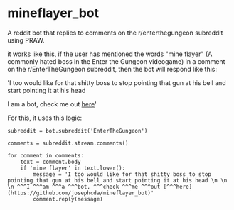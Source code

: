# mineflayer_bot
A reddit bot that replies to comments on the r/enterthegungeon subreddit using PRAW.

it works like this, if the user has mentioned the words "mine flayer" (A commonly hated boss in the Enter the Gungeon videogame) in a comment on the r/EnterTheGungeon subreddit, then the bot will respond like this:

'I too would like for that shitty boss to stop pointing that gun at his bell and start pointing it at his head 
 
 I am a bot, check me out [here](https://github.com/josephcda/mineflayer_bot)'

For this, it uses this logic:

	subreddit = bot.subreddit('EnterTheGungeon')

	comments = subreddit.stream.comments()

	for comment in comments:
		text = comment.body
		if 'mine flayer' in text.lower():
			message = 'I too would like for that shitty boss to stop pointing that gun at his bell and start pointing it at his head \n \n \n ^^^I ^^^am ^^^a ^^^bot, ^^^check ^^^me ^^^out [^^^here](https://github.com/josephcda/mineflayer_bot)'
			comment.reply(message)
